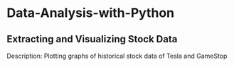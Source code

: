 # Data-Analysis-with-Python

## Extracting and Visualizing Stock Data
Description: Plotting graphs of historical stock data of Tesla and GameStop
